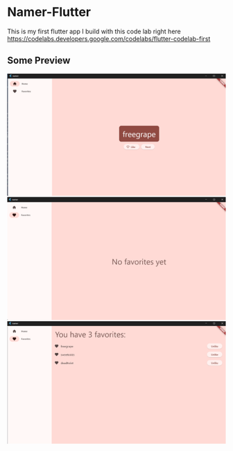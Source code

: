 # Namer-Flutter
This is my first flutter app I build with this code lab right here
https://codelabs.developers.google.com/codelabs/flutter-codelab-first
  
## Some Preview
![Home Page](README_PIC/Home.png)
![Favorite Page None](README_PIC/Fav_None.png)
![Favorite Page None](README_PIC/FAV.png)
